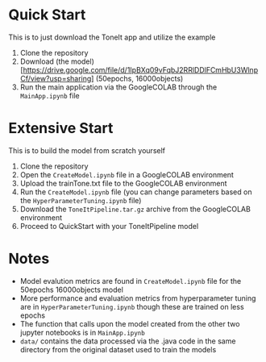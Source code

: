 # Quick Start
This is to just download the ToneIt app and utilize the example
1. Clone the repository
2. Download (the model)[https://drive.google.com/file/d/1IpBXq09vFqbJ2RRlDDlFCmHbU3WlnpCf/view?usp=sharing] (50epochs, 16000objects)
3. Run the main application via the GoogleCOLAB through the `MainApp.ipynb` file

# Extensive Start
This is to build the model from scratch yourself
1. Clone the repository
2. Open the `CreateModel.ipynb` file in a GoogleCOLAB environment
3. Upload the trainTone.txt file to the GoogleCOLAB environment
4. Run the `CreateModel.ipynb` file (you can change parameters based on the `HyperParameterTuning.ipynb` file)
5. Download the `ToneItPipeline.tar.gz` archive from the GoogleCOLAB environment
6. Proceed to QuickStart with your ToneItPipeline model

# Notes
- Model evalution metrics are found in `CreateModel.ipynb` file for the 50epochs 16000objects model
- More performance and evaluation metrics from hyperparameter tuning are in `HyperParameterTuning.ipynb` though these are trained on less epochs
- The function that calls upon the model created from the other two jupyter notebooks is in `MainApp.ipynb`
- `data/` contains the data processed via the .java code in the same directory from the original dataset used to train the models
